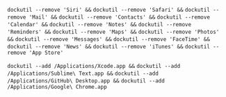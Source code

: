 `dockutil --remove 'Siri' &&`
`dockutil --remove 'Safari' &&`
`dockutil --remove 'Mail' &&`
`dockutil --remove 'Contacts' &&`
`dockutil --remove 'Calendar' &&`
`dockutil --remove 'Notes' &&`
`dockutil --remove 'Reminders' &&`
`dockutil --remove 'Maps' &&`
`dockutil --remove 'Photos' &&`
`dockutil --remove 'Messages' &&`
`dockutil --remove 'FaceTime' &&`
`dockutil --remove 'News' &&`
`dockutil --remove 'iTunes' &&`
`dockutil --remove 'App Store'`

`dockutil --add /Applications/Xcode.app &&`
`dockutil --add /Applications/Sublime\ Text.app &&`
`dockutil --add /Applications/GitHub\ Desktop.app &&`
`dockutil --add /Applications/Google\ Chrome.app`
